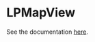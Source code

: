 # LPMapView

See the documentation [here](https://lukepistrol.github.io/LPMapView/documentation/lpmapview).
